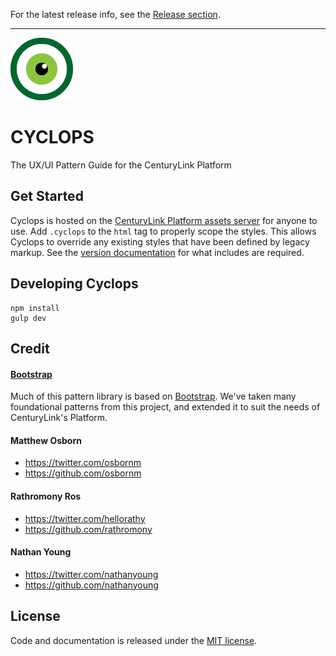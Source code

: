 For the latest release info, see the [Release section](https://github.com/CenturyLinkCloud/Cyclops/releases).

--------------------------------------------------------------------------------

[![CenturyLink Cyclops](www/assets/img/centurylink-cyclops.png)](http://assets.ctl.io/)

# CYCLOPS
The UX/UI Pattern Guide for the CenturyLink Platform

## Get Started
Cyclops is hosted on the [CenturyLink Platform assets server](http://assets.ctl.io/) for anyone to use. Add `.cyclops` to the `html` tag to properly scope the styles. This allows Cyclops to override any existing styles that have been defined by legacy markup. See the [version documentation](http://assets.ctl.io/) for what includes are required.

## Developing Cyclops

```
npm install
gulp dev
```

## Credit

#### [Bootstrap](http://getbootstrap.com/)
Much of this pattern library is based on [Bootstrap](http://getbootstrap.com/). We've taken many foundational patterns from this project, and extended it to suit the needs of CenturyLink's Platform.

#### Matthew Osborn
* https://twitter.com/osbornm
* https://github.com/osbornm

#### Rathromony Ros
* https://twitter.com/hellorathy
* https://github.com/rathromony

#### Nathan Young
* https://twitter.com/nathanyoung
* https://github.com/nathanyoung

## License

Code and documentation is released under the [MIT license](https://github.com/CenturyLinkCloud/Cyclops/blob/master/LICENSE).
